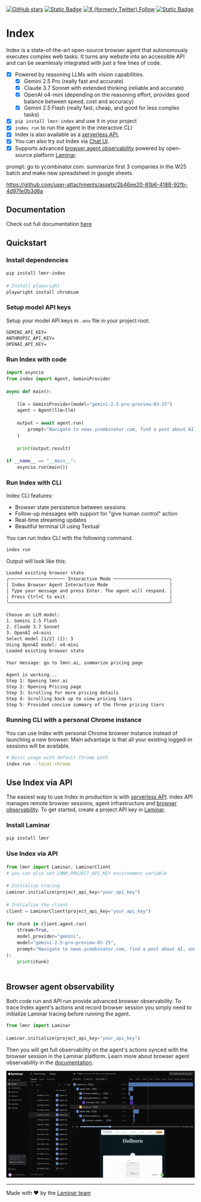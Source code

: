 <a href="https://github.com/lmnr-ai/index">![GitHub stars](https://img.shields.io/github/stars/lmnr-ai/index?style=social)</a>
<a href="https://www.ycombinator.com/companies/laminar-ai">![Static Badge](https://img.shields.io/badge/Y%20Combinator-S24-orange)</a>
<a href="https://x.com/lmnrai">![X (formerly Twitter) Follow](https://img.shields.io/twitter/follow/lmnrai)</a>
<a href="https://discord.gg/nNFUUDAKub"> ![Static Badge](https://img.shields.io/badge/Join_Discord-464646?&logo=discord&logoColor=5865F2) </a>


# Index

Index is a state-of-the-art open-source browser agent that autonomously executes complex web tasks. It turns any website into an accessible API and can be seamlessly integrated with just a few lines of code.

- [x] Powered by reasoning LLMs with vision capabilities.
    - [x] Gemini 2.5 Pro (really fast and accurate)
    - [x] Claude 3.7 Sonnet with extended thinking (reliable and accurate)
    - [x] OpenAI o4-mini (depending on the reasoning effort, provides good balance between speed, cost and accuracy)
    - [x] Gemini 2.5 Flash (really fast, cheap, and good for less complex tasks)
- [x] `pip install lmnr-index` and use it in your project
- [x] `index run` to run the agent in the interactive CLI
- [x] Index is also available as a [serverless API.](https://docs.lmnr.ai/index-agent/api/getting-started)
- [x] You can also try out Index via [Chat UI](https://lmnr.ai/chat).
- [x] Supports advanced [browser agent observability](https://docs.lmnr.ai/index-agent/tracing) powered by open-source platform [Laminar](https://github.com/lmnr-ai/lmnr).

prompt: go to ycombinator.com. summarize first 3 companies in the W25 batch and make new spreadsheet in google sheets.

https://github.com/user-attachments/assets/2b46ee20-81b6-4188-92fb-4d97fe0b3d6a

## Documentation

Check out full documentation [here](https://docs.lmnr.ai/index-agent/getting-started)

## Quickstart

### Install dependencies
```bash
pip install lmnr-index

# Install playwright
playwright install chromium
```

### Setup model API keys

Setup your model API keys in `.env` file in your project root:
```
GEMINI_API_KEY=
ANTHROPIC_API_KEY=
OPENAI_API_KEY=
```

### Run Index with code
```python
import asyncio
from index import Agent, GeminiProvider

async def main():

    llm = GeminiProvider(model="gemini-2.5-pro-preview-03-25")
    agent = Agent(llm=llm)

    output = await agent.run(
        prompt="Navigate to news.ycombinator.com, find a post about AI, and summarize it"
    )
    
    print(output.result)
    
if __name__ == "__main__":
    asyncio.run(main())
```

### Run Index with CLI

Index CLI features:
- Browser state persistence between sessions
- Follow-up messages with support for "give human control" action
- Real-time streaming updates
- Beautiful terminal UI using Textual

You can run Index CLI with the following command.
```bash
index run
```

Output will look like this:

```
Loaded existing browser state
╭───────────────────── Interactive Mode ─────────────────────╮
│ Index Browser Agent Interactive Mode                       │
│ Type your message and press Enter. The agent will respond. │
│ Press Ctrl+C to exit.                                      │
╰────────────────────────────────────────────────────────────╯

Choose an LLM model:
1. Gemini 2.5 Flash
2. Claude 3.7 Sonnet
3. OpenAI o4-mini
Select model [1/2] (1): 3
Using OpenAI model: o4-mini
Loaded existing browser state

Your message: go to lmnr.ai, summarize pricing page

Agent is working...
Step 1: Opening lmnr.ai
Step 2: Opening Pricing page
Step 3: Scrolling for more pricing details
Step 4: Scrolling back up to view pricing tiers
Step 5: Provided concise summary of the three pricing tiers
```

### Running CLI with a personal Chrome instance

You can use Index with personal Chrome browser instance instead of launching a new browser. Main advantage is that all your existing logged-in sessions will be available.

```bash
# Basic usage with default Chrome path
index run --local-chrome
```

## Use Index via API

The easiest way to use Index in production is with [serverless API](https://docs.lmnr.ai/index-agent/api/getting-started). Index API manages remote browser sessions, agent infrastructure and [browser observability](https://docs.lmnr.ai/index-agent/api/tracing). To get started, create a project API key in [Laminar](https://lmnr.ai).

### Install Laminar
```bash
pip install lmnr
```

### Use Index via API
```python
from lmnr import Laminar, LaminarClient
# you can also set LMNR_PROJECT_API_KEY environment variable

# Initialize tracing
Laminar.initialize(project_api_key="your_api_key")

# Initialize the client
client = LaminarClient(project_api_key="your_api_key")

for chunk in client.agent.run(
    stream=True,
    model_provider="gemini",
    model="gemini-2.5-pro-preview-03-25",
    prompt="Navigate to news.ycombinator.com, find a post about AI, and summarize it"
):
    print(chunk)
    
```


## Browser agent observability

Both code run and API run provide advanced browser observability. To trace Index agent's actions and record browser session you simply need to initialize Laminar tracing before running the agent.

```python
from lmnr import Laminar

Laminar.initialize(project_api_key="your_api_key")
```

Then you will get full observability on the agent's actions synced with the browser session in the Laminar platform. Learn more about browser agent observability in the [documentation](https://docs.lmnr.ai/index-agent/tracing).

<picture>
    <img src="./static/traces.png" alt="Index observability" width="800"/>
</picture>

---

Made with ❤️ by the [Laminar team](https://lmnr.ai)
